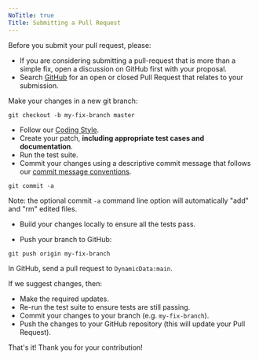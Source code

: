 ```yaml
---
NoTitle: true
Title: Submitting a Pull Request
---
```

Before you submit your pull request, please:

* If you are considering submitting a pull-request that is more than a simple fix, open a discussion on GitHub first with your proposal.
* Search [GitHub](https://github.com/reactivemarbles/DynamicData/pulls) for an open or closed Pull Request that relates to your submission. 

Make your changes in a new git branch:

```shell
git checkout -b my-fix-branch master
```

* Follow our [Coding Style](https://github.com/reactivemarbles/DynamicData.website/blob/main/input/contribute/software-style-guide/code-style.md).
* Create your patch, **including appropriate test cases and documentation**.
* Run the test suite.
* Commit your changes using a descriptive commit message that follows our [commit message conventions](https://github.com/reactivemarbles/DynamicData.website/blob/main/input/contribute/software-style-guide/commit-message-convention.md).

```shell
git commit -a
```

Note: the optional commit `-a` command line option will automatically "add" and "rm" edited files.

* Build your changes locally to ensure all the tests pass.

* Push your branch to GitHub:

```shell
git push origin my-fix-branch
```

In GitHub, send a pull request to `DynamicData:main`.

If we suggest changes, then:

* Make the required updates.
* Re-run the test suite to ensure tests are still passing.
* Commit your changes to your branch (e.g. `my-fix-branch`).
* Push the changes to your GitHub repository (this will update your Pull Request).

That's it! Thank you for your contribution!
